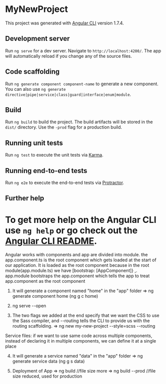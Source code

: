 # MyNewProject

This project was generated with [Angular CLI](https://github.com/angular/angular-cli) version 1.7.4.

## Development server

Run `ng serve` for a dev server. Navigate to `http://localhost:4200/`. The app will automatically reload if you change any of the source files.

## Code scaffolding

Run `ng generate component component-name` to generate a new component. You can also use `ng generate directive|pipe|service|class|guard|interface|enum|module`.

## Build

Run `ng build` to build the project. The build artifacts will be stored in the `dist/` directory. Use the `-prod` flag for a production build.

## Running unit tests

Run `ng test` to execute the unit tests via [Karma](https://karma-runner.github.io).

## Running end-to-end tests

Run `ng e2e` to execute the end-to-end tests via [Protractor](http://www.protractortest.org/).

## Further help

To get more help on the Angular CLI use `ng help` or go check out the [Angular CLI README](https://github.com/angular/angular-cli/blob/master/README.md).
==========================================================================================================================================

Angular works with components and app are divided into module. the app.component.ts is the root component which gets loaded at the start of our application. It is loaded as the root component because in the root module(app.module.ts) we have [bootstrap: [AppComponent]} ,.
app.module bootstraps the app.component which tells the app to treat app.component as the root component

1. It will generate a component named "home" in the "app" folder
=> ng generate component home (ng g c home)

2. ng serve --open

3. The two flags we added at the end specify that we want the CSS to use the Sass compiler, and --routing tells the CLI to provide us with the routing scaffolding.
=> ng new my-new-project --style=scss --routing

Service files: if we want to use same code across multiple components, instead of declaring it in multiple components, we can define it at a single place

4. It will generate a service named "data" in the "app" folder
=> ng generate service data (ng g s data)


5. Deployment of App
=> ng build //file size more
=> ng build --prod //file size reduced, used for production